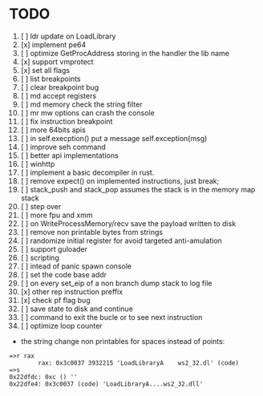 # TODO


1. [ ] ldr update on LoadLibrary
2. [x] implement pe64
3. [ ] optimize GetProcAddress storing in the handler the lib name
4. [x] support vmprotect
5. [x] set all flags
6. [ ] list breakpoints
7. [ ] clear breakpoint bug
8. [ ] md accept registers
9. [ ] md memory check the string filter
10. [ ] mr mw options can crash the console
11. [ ] fix instruction breakpoint
12. [ ] more 64bits apis
13. [ ] in self.execption() put a message self.exception(msg)
14. [ ] improve seh command
15. [ ] better api implementations
16. [ ] winhttp
17. [ ] implement a basic decompiler in rust.
18. [ ] remove expect() on implemented instructions, just break;
19. [ ] stack\_push and stack\_pop assumes the stack is in the memory map stack
20. [ ] step over
21. [ ] more fpu and xmm
22. [ ] on WriteProcessMemory/recv save the payload written to disk
23. [ ] remove non printable bytes from strings
24. [ ] randomize initial register for avoid targeted anti-amulation
25. [ ] support guloader
26. [ ] scripting
27. [ ] intead of panic spawn console
28. [ ] set the code base addr
29. [ ] on every set\_eip of a non branch dump stack to log file
30. [x] other rep instruction preffix
31. [x] check pf flag bug
32. [ ] save state to disk and continue
33. [ ] command to exit the bucle or to see  next instruction
34. [ ] optimize loop counter


- the string change non printables for spaces instead of points:
```
=>r rax
        rax: 0x3c0037 3932215 'LoadLibraryA    ws2_32.dl' (code)
=>s
0x22dfdc: 0xc () ''
0x22dfe4: 0x3c0037 (code) 'LoadLibraryA....ws2_32.dll'
```

